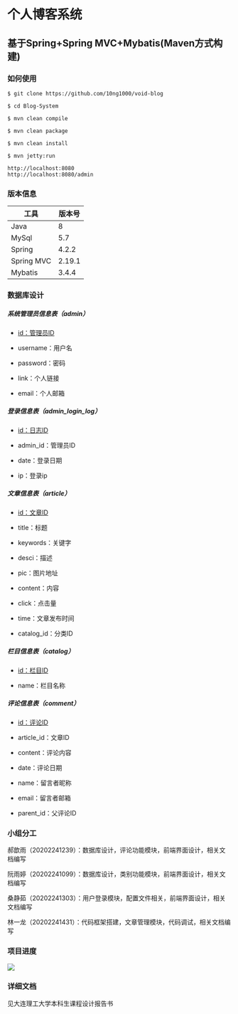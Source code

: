 # 个人博客系统

## 基于Spring+Spring MVC+Mybatis(Maven方式构建)

### 如何使用

```
$ git clone https://github.com/10ng1000/void-blog

$ cd Blog-System

$ mvn clean compile

$ mvn clean package

$ mvn clean install

$ mvn jetty:run

http://localhost:8080
http://localhost:8080/admin 
```

### 版本信息

| 工具         | 版本号    |
| ---------- | ------ |
| Java       | 8      |
| MySql      | 5.7    |
| Spring     | 4.2.2  |
| Spring MVC | 2.19.1 |
| Mybatis    | 3.4.4  |

### 数据库设计

##### 系统管理员信息表（admin）

* <u>id：管理员ID</u>

* username：用户名

* password：密码

* link：个人链接

* email：个人邮箱

##### 登录信息表（admin_login_log）

* <u>id：日志ID</u>

* admin_id：管理员ID

* date：登录日期

* ip：登录ip

##### 文章信息表（article）

* <u>id：文章ID</u>

* title：标题

* keywords：关键字

* desci：描述

* pic：图片地址

* content：内容

* click：点击量

* time：文章发布时间

* catalog_id：分类ID

##### 栏目信息表（catalog）

* <u>id：栏目ID</u>

* name：栏目名称

##### 评论信息表（comment）

* <u>id：评论ID</u>

* article_id：文章ID

* content：评论内容

* date：评论日期

* name：留言者昵称

* email：留言者邮箱

* parent_id：父评论ID

### 小组分工

郝歆雨（20202241239）：数据库设计，评论功能模块，前端界面设计，相关文档编写 

阮雨婷（20202241099）：数据库设计，类别功能模块，前端界面设计，相关文档编写

桑静茹（20202241303）：用户登录模块，配置文件相关，前端界面设计，相关文档编写

林一龙（20202241431）：代码框架搭建，文章管理模块，代码调试，相关文档编写

### 项目进度

![](C:\Users\23629\AppData\Roaming\marktext\images\2023-07-12-12-36-23-VoidBlog进度甘特图.png)

### 详细文档

见大连理工大学本科生课程设计报告书
